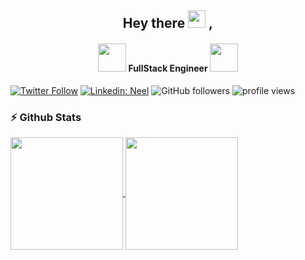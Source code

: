 <h2 align="center">
  Hey there <img src="https://media.giphy.com/media/hvRJCLFzcasrR4ia7z/giphy.gif" width="28"> ,
   <!-- I'm <a href="">Neel Patel</a>!  -->
</h2>

<h4 align='center'>
  <img src="https://github.com/TheDudeThatCode/TheDudeThatCode/blob/master/Assets/Developer.gif" width="45" />
  FullStack Engineer
  <img src="https://github.com/TheDudeThatCode/TheDudeThatCode/blob/master/Assets/Developer.gif" width="45" />
<!--   Blockchain | FullStack Engineer -->
  
</h4>

[![Twitter Follow](https://img.shields.io/twitter/follow/NTPatel1999?label=Follow)](https://twitter.com/intent/follow?screen_name=NTPatel1999)
[![Linkedin: Neel](https://img.shields.io/badge/-Neel-blue?style=flat-square&logo=Linkedin&logoColor=white&link=https://www.linkedin.com/in/neel-patel-900a47154/)](https://www.linkedin.com/in/neel-patel-900a47154/)
![GitHub followers](https://img.shields.io/github/followers/N-NeelPatel?label=Follow&style=social)
<img alt = "profile views" src="https://komarev.com/ghpvc/?username=N-NeelPatel&color=brightgreen">  

<!-- ## Watch my contributions get eaten by a snake 🐍
![snake gif](https://github.com/N-NeelPatel/Actions/blob/output/github-contribution-grid-snake.svg) -->

### :zap: Github Stats

<p align="left">
<a href="https://github.com/N-NeelPatel">
  <img align="center" height="180px" src="https://github-readme-stats.anuraghazra1.vercel.app/api?username=N-NeelPatel&layout=compact&show_icons=true&theme=tokyonight&line_height=27&title_color=FFFFFF"
</a>
<a href="https://github.com/N-NeelPatel">
  <img align="center" height="180px" src="https://github-readme-stats.vercel.app/api/top-langs/?username=N-NeelPatel&layout=compact&&show_icons=true&theme=tokyonight&line_height=27&title_color=FFFFFF"
</a>
</p>
